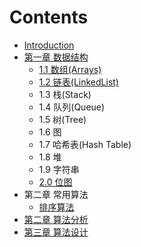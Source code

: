 # Contents

* [Introduction](README.md)
* [第一章 数据结构](chapter1.md)
  * [1.1 数组\(Arrays\)](11-数组arrays.md)
  * [1.2 链表\(LinkedList\)](12-链表linkedlist.md)
  * 1.3 栈\(Stack\)
  * 1.4 队列\(Queue\)
  * 1.5 树\(Tree\)
  * 1.6 图
  * 1.7 哈希表\(Hash Table\)
  * 1.8 堆
  * 1.9 字符串
  * [2.0 位图](20-wei-tu.md)
* 第二章 常用算法
  * [排序算法](排序算法.md)
* [第二章 算法分析](第二章-算法分析.md)
* [第三章 算法设计](第三章-算法设计.md)
